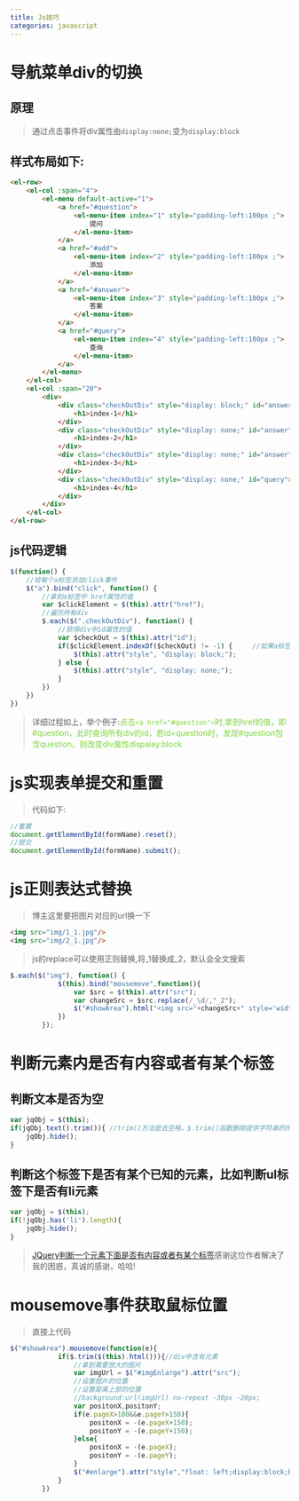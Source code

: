 ```yaml
---
title: Js技巧
categories: javascript
---
```



# 导航菜单div的切换
## 原理
> 通过点击事件将div属性由`display:none;`变为`display:block`

## 样式布局如下:

``` html
<el-row>
	<el-col :span="4">
		<el-menu default-active="1">
			<a href="#question">
				<el-menu-item index="1" style="padding-left:100px ;">
					提问
				</el-menu-item>
			</a>
			<a href="#add">
				<el-menu-item index="2" style="padding-left:100px ;">
					添加
				</el-menu-item>
			</a>
			<a href="#answer">
				<el-menu-item index="3" style="padding-left:100px ;">
					答案
				</el-menu-item>
			</a>
			<a href="#query">
				<el-menu-item index="4" style="padding-left:100px ;">
					查询
				</el-menu-item>
			</a>
		</el-menu>
	</el-col>
	<el-col :span="20">
		<div>
			<div class="checkOutDiv" style="display: block;" id="answer">
				<h1>index-1</h1>
			</div>
			<div class="checkOutDiv" style="display: none;" id="answer">
				<h1>index-2</h1>
			</div>
			<div class="checkOutDiv" style="display: none;" id="answer">
				<h1>index-3</h1>
			</div>
			<div class="checkOutDiv" style="display: none;" id="query">
				<h1>index-4</h1>
			</div>
		</div>
	</el-col>
</el-row>
```
## js代码逻辑
``` js
$(function() {
    //给每个a标签添加click事件
	$("a").bind("click", function() {
    	//拿到a标签中 href属性的值
		var $clickElement = $(this).attr("href");
		//遍历所有div
		$.each($(".checkOutDiv"), function() {
    		//获得div中id属性的值
			var $checkOut = $(this).attr("id");
			if($clickElement.indexOf($checkOut) != -1) {     //如果a标签的href属性包含div标签的id的值(不包含返回-1)，则显示
				$(this).attr("style", "display: block;");
			} else {
				$(this).attr("style", "display: none;");
			}
		})
	})
})
```
> 详细过程如上，举个例子:<font color='#7DD43C'>点击`<a href="#question">`时,拿到href的值，即#question，此时查询所有div的id，若id=question时，发现#question包含question，则改变div属性dispalay:block</font>

# js实现表单提交和重置
> 代码如下:

``` js
//重置
document.getElementById(formName).reset();
//提交
document.getElementById(formName).submit();
```

# js正则表达式替换
> 博主这里要把图片对应的url换一下

``` html
<img src="img/1_1.jpg"/>
<img src="img/2_1.jpg"/>
```
> js的replace可以使用正则替换,将_1替换成_2，默认会全文搜索

``` js
$.each($("img"), function() {
			$(this).bind("mousemove",function(){
				var $src = $(this).attr("src");
				var changeSrc = $src.replace(/_\d/,"_2");
				$("#showArea").html("<img src="+changeSrc+" style='width:200px;height:300px' id='imgEnlarge' />")
			})
		});
```

# 判断元素内是否有内容或者有某个标签
## 判断文本是否为空
``` js
var jqObj = $(this);
if(jqObj.text().trim()){ //trim()方法是去空格，$.trim()函数删除提供字符串的所有换行符,空格（包括非中断空格），开始和结束tab。如果这些空白字符在字符串中间发生时，它们将被保留。
    jqObj.hide();
}
```
## 判断这个标签下是否有某个已知的元素，比如判断ul标签下是否有li元素
``` js
var jqObj = $(this);
if(!jqObj.has('li').length){
    jqObj.hide();
}
```
> [JQuery判断一个元素下面是否有内容或者有某个标签](http://www.cnblogs.com/acafaxy/archive/2012/02/02/JQuery.html)感谢这位作者解决了我的困惑，真诚的感谢，哈哈!

# mousemove事件获取鼠标位置
> 直接上代码

``` js
$("#showArea").mousemove(function(e){
			if($.trim($(this).html())){//div中含有元素
				//拿到需要放大的图片
				var imgUrl = $("#imgEnlarge").attr("src");
				//设置图片的位置
				//设置距离上部的位置
				//background:url(imgUrl) no-repeat -30px -20px;
				var positonX,positonY;
				if(e.pageX>100&&e.pageY>150){
					positonX = -(e.pageX+150);
					positonY = -(e.pageY+150);
				}else{
					positonX = -(e.pageX);
					positonY = -(e.pageY);
				}
				$("#enlarge").attr("style","float: left;display:block;background:url("+imgUrl+") no-repeat "+positonX+"px "+positonY+"px");
			}
		})
```
